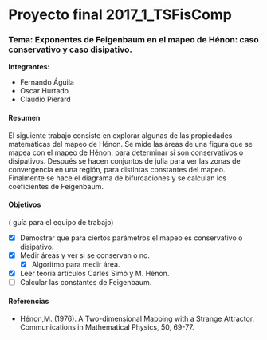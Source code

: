 # Proyecto final 2017_1_TSFisComp
### Tema: Exponentes de Feigenbaum en el mapeo de Hénon: caso conservativo y caso disipativo.

**Integrantes:**
- Fernando Águila
- Oscar Hurtado
- Claudio Pierard

#### Resumen
El siguiente trabajo consiste en explorar algunas de las propiedades matemáticas del mapeo de Hénon. Se mide las áreas de una figura que se mapea con el mapeo de Hénon, para determinar si son conservativos o disipativos. Después se hacen conjuntos de julia para ver las zonas de convergencia en una región, para distintas constantes del mapeo. Finalmente se hace el diagrama de bifurcaciones y se calculan los coeficientes de Feigenbaum.

#### Objetivos
( guía para el equipo de trabajo)
* [x] Demostrar que para ciertos parámetros el mapeo es conservativo o disipativo.
* [x] Medir áreas y ver si se conservan o no.
  * [x] Algoritmo para medir área.
* [x] Leer teoría artículos Carles Simó y M. Hénon.
* [ ] Calcular las constantes de Feigenbaum.

#### Referencias
- Hénon,M. (1976). A Two-dimensional Mapping with a Strange Attractor. Communications in Mathematical Physics, 50, 69-77.  
